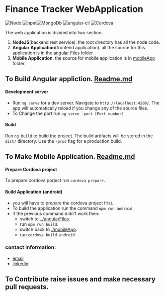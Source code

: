 # Finance Tracker WebApplication
![Node](https://img.shields.io/badge/node-9.6.1-green.svg) ![npm](https://img.shields.io/badge/npm-5.6.1-red.svg)![MongoDb](https://img.shields.io/badge/mongo_DB-3.6.3-green.svg) ![angular-cli](https://img.shields.io/badge/angular_cli-5.6.1-ff0000.svg) ![Cordova](https://img.shields.io/badge/Cordova-8.0.0-ff69b4.svg)

The web application is divided into two section.

1. **NodeJS**(backend rest service). the root directory has all the node code.
2. **Angular Application**(frontend application). all the source for this application is in the [angular Files](./angularFiles) folder.
3. **Mobile Application**. the source for mobile application is in [mobileApp](./mobileApp) folder.


## To Build Angular appliction. [Readme.md](./angularFiles/README.md)

#### Development server

* Run `ng serve` for a dev server. Navigate to `http://localhost:4200/`. The app will automatically reload if you change any of the source files.
* To Change the port run ```ng serve -port [Port number]```

#### Build

Run `ng build` to build the project. The build artifacts will be stored in the `dist/` directory. Use the `-prod` flag for a production build.

## To Make Mobile Application. [Readme.md](./mobileApp/README.md) 

#### Prepare Cordova project
To prepare cordova porject run ```cordova prepare```.

#### Build Application.(android)
* you will have to prepare the cordova project first.
* To build the application run the command ```npm run android```.
* if the previous command didn't work then:
    * switch to [../angularFiles](../angularFiles).
    * run ```npm run build```.
    * switch back to [./mobileApp](./mobileApp).
    * run ```cordova build android```


### contact information:
* [email](keith30895@gmail.com)
* [linkedin](https://www.linkedin.com/in/keith-franklin-04b57379/)

## To Contribute raise issues and make necessary pull requests.
